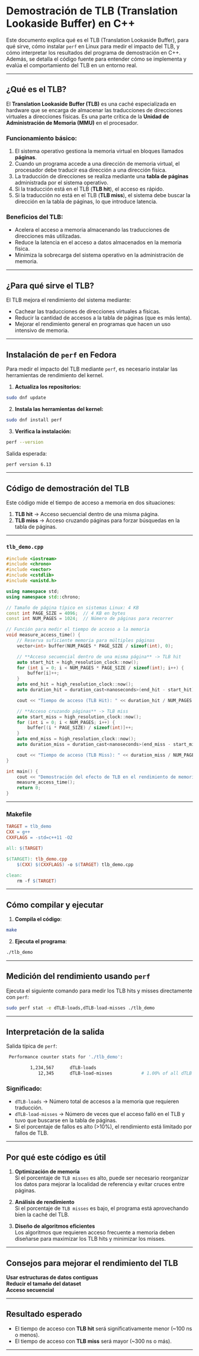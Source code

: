 
# Demostración de TLB (Translation Lookaside Buffer) en C++

Este documento explica qué es el TLB (Translation Lookaside Buffer), para qué sirve, cómo instalar `perf` en Linux para medir el impacto del TLB, y cómo interpretar los resultados del programa de demostración en C++. Además, se detalla el código fuente para entender cómo se implementa y evalúa el comportamiento del TLB en un entorno real.

---

## **¿Qué es el TLB?**
El **Translation Lookaside Buffer (TLB)** es una caché especializada en hardware que se encarga de almacenar las traducciones de direcciones virtuales a direcciones físicas. Es una parte crítica de la **Unidad de Administración de Memoria (MMU)** en el procesador.

### **Funcionamiento básico**:
1. El sistema operativo gestiona la memoria virtual en bloques llamados **páginas**.
2. Cuando un programa accede a una dirección de memoria virtual, el procesador debe traducir esa dirección a una dirección física.
3. La traducción de direcciones se realiza mediante una **tabla de páginas** administrada por el sistema operativo.
4. Si la traducción está en el TLB (**TLB hit**), el acceso es rápido.
5. Si la traducción no está en el TLB (**TLB miss**), el sistema debe buscar la dirección en la tabla de páginas, lo que introduce latencia.

### **Beneficios del TLB**:
- Acelera el acceso a memoria almacenando las traducciones de direcciones más utilizadas.
- Reduce la latencia en el acceso a datos almacenados en la memoria física.
- Minimiza la sobrecarga del sistema operativo en la administración de memoria.

---

##  **¿Para qué sirve el TLB?**
El TLB mejora el rendimiento del sistema mediante:
- Cachear las traducciones de direcciones virtuales a físicas.
- Reducir la cantidad de accesos a la tabla de páginas (que es más lenta).
- Mejorar el rendimiento general en programas que hacen un uso intensivo de memoria.

---

##  **Instalación de `perf` en Fedora**
Para medir el impacto del TLB mediante `perf`, es necesario instalar las herramientas de rendimiento del kernel.

1. **Actualiza los repositorios:**
```bash
sudo dnf update
```

2. **Instala las herramientas del kernel:**
```bash
sudo dnf install perf
```

3. **Verifica la instalación:**
```bash
perf --version
```

Salida esperada:
```bash
perf version 6.13
```

---

## **Código de demostración del TLB**
Este código mide el tiempo de acceso a memoria en dos situaciones:
1. **TLB hit** → Acceso secuencial dentro de una misma página.
2. **TLB miss** → Acceso cruzando páginas para forzar búsquedas en la tabla de páginas.

---

### `tlb_demo.cpp`
```cpp
#include <iostream>
#include <chrono>
#include <vector>
#include <cstdlib>
#include <unistd.h>

using namespace std;
using namespace std::chrono;

// Tamaño de página típico en sistemas Linux: 4 KB
const int PAGE_SIZE = 4096;  // 4 KB en bytes
const int NUM_PAGES = 1024;  // Número de páginas para recorrer

// Función para medir el tiempo de acceso a la memoria
void measure_access_time() {
    // Reserva suficiente memoria para múltiples páginas
    vector<int> buffer(NUM_PAGES * PAGE_SIZE / sizeof(int), 0);

    // **Acceso secuencial dentro de una misma página** -> TLB hit
    auto start_hit = high_resolution_clock::now();
    for (int i = 0; i < NUM_PAGES * PAGE_SIZE / sizeof(int); i++) {
        buffer[i]++;
    }
    auto end_hit = high_resolution_clock::now();
    auto duration_hit = duration_cast<nanoseconds>(end_hit - start_hit).count();

    cout << "Tiempo de acceso (TLB Hit): " << duration_hit / NUM_PAGES << " ns por acceso\n";

    // **Acceso cruzando páginas** -> TLB miss
    auto start_miss = high_resolution_clock::now();
    for (int i = 0; i < NUM_PAGES; i++) {
        buffer[(i * PAGE_SIZE) / sizeof(int)]++;
    }
    auto end_miss = high_resolution_clock::now();
    auto duration_miss = duration_cast<nanoseconds>(end_miss - start_miss).count();

    cout << "Tiempo de acceso (TLB Miss): " << duration_miss / NUM_PAGES << " ns por acceso\n";
}

int main() {
    cout << "Demostración del efecto de TLB en el rendimiento de memoria\n";
    measure_access_time();
    return 0;
}
```

---

### **Makefile**
```makefile
TARGET = tlb_demo
CXX = g++
CXXFLAGS = -std=c++11 -O2

all: $(TARGET)

$(TARGET): tlb_demo.cpp
	$(CXX) $(CXXFLAGS) -o $(TARGET) tlb_demo.cpp

clean:
	rm -f $(TARGET)
```

---

## **Cómo compilar y ejecutar**
1. **Compila el código**:
```bash
make
```

2. **Ejecuta el programa**:
```bash
./tlb_demo
```

---

## **Medición del rendimiento usando `perf`**
Ejecuta el siguiente comando para medir los TLB hits y misses directamente con `perf`:

```bash
sudo perf stat -e dTLB-loads,dTLB-load-misses ./tlb_demo
```

---

## **Interpretación de la salida**
Salida típica de `perf`:

```bash
 Performance counter stats for './tlb_demo':

         1,234,567      dTLB-loads
            12,345      dTLB-load-misses           # 1.00% of all dTLB loads
```

### **Significado**:
- `dTLB-loads` → Número total de accesos a la memoria que requieren traducción.
- `dTLB-load-misses` → Número de veces que el acceso falló en el TLB y tuvo que buscarse en la tabla de páginas.
- Si el porcentaje de fallos es alto (>10%), el rendimiento está limitado por fallos de TLB.

---

## **Por qué este código es útil**
1. **Optimización de memoria**  
   Si el porcentaje de `TLB misses` es alto, puede ser necesario reorganizar los datos para mejorar la localidad de referencia y evitar cruces entre páginas.

2. **Análisis de rendimiento**  
   Si el porcentaje de `TLB misses` es bajo, el programa está aprovechando bien la caché del TLB.

3. **Diseño de algoritmos eficientes**  
   Los algoritmos que requieren acceso frecuente a memoria deben diseñarse para maximizar los TLB hits y minimizar los misses.

---

## **Consejos para mejorar el rendimiento del TLB**
 **Usar estructuras de datos contiguas**  
 **Reducir el tamaño del dataset**  
 **Acceso secuencial**  

---

## **Resultado esperado**
- El tiempo de acceso con **TLB hit** será significativamente menor (~100 ns o menos).  
- El tiempo de acceso con **TLB miss** será mayor (~300 ns o más).  

---
